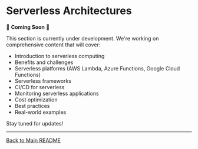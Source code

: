 # Serverless Architectures

🚧 **Coming Soon** 🚧

This section is currently under development. We're working on comprehensive content that will cover:

- Introduction to serverless computing
- Benefits and challenges
- Serverless platforms (AWS Lambda, Azure Functions, Google Cloud Functions)
- Serverless frameworks
- CI/CD for serverless
- Monitoring serverless applications
- Cost optimization
- Best practices
- Real-world examples

Stay tuned for updates!

---

[Back to Main README](./README.md)
